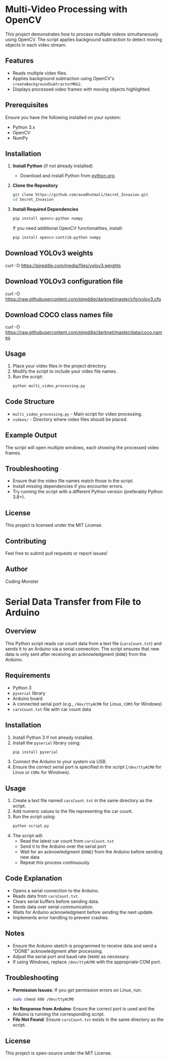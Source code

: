 # Multi-Video Processing with OpenCV

This project demonstrates how to process multiple videos simultaneously using OpenCV. The script applies background subtraction to detect moving objects in each video stream.

## Features
- Reads multiple video files.
- Applies background subtraction using OpenCV's `createBackgroundSubtractorMOG2`.
- Displays processed video frames with moving objects highlighted.

## Prerequisites
Ensure you have the following installed on your system:
- Python 3.x
- OpenCV
- NumPy

## Installation
1. **Install Python** (if not already installed)
   - Download and install Python from [python.org](https://www.python.org/).
   
2. **Clone the Repository**
   ```bash
   git clone https://github.com/avadhutmali/Secret_Invasion.git
   cd Secret_Invasion
   ```

3. **Install Required Dependencies**
   ```bash
   pip install opencv-python numpy
   ```
   If you need additional OpenCV functionalities, install:
   ```bash
   pip install opencv-contrib-python numpy
   ```
## Download YOLOv3 weights
curl -O https://pjreddie.com/media/files/yolov3.weights

## Download YOLOv3 configuration file
curl -O https://raw.githubusercontent.com/pjreddie/darknet/master/cfg/yolov3.cfg

## Download COCO class names file
curl -O https://raw.githubusercontent.com/pjreddie/darknet/master/data/coco.names

## Usage
1. Place your video files in the project directory.
2. Modify the script to include your video file names.
3. Run the script:
   ```bash
   python multi_video_processing.py
   ```

## Code Structure
- `multi_video_processing.py` - Main script for video processing.
- `videos/` - Directory where video files should be placed.

## Example Output
The script will open multiple windows, each showing the processed video frames.

## Troubleshooting
- Ensure that the video file names match those in the script.
- Install missing dependencies if you encounter errors.
- Try running the script with a different Python version (preferably Python 3.8+).

## License
This project is licensed under the MIT License.

## Contributing
Feel free to submit pull requests or report issues!

## Author
Coding Monster


# Serial Data Transfer from File to Arduino

## Overview
This Python script reads car count data from a text file (`carsCount.txt`) and sends it to an Arduino via a serial connection. The script ensures that new data is only sent after receiving an acknowledgment (`DONE`) from the Arduino.

## Requirements
- Python 3
- `pyserial` library
- Arduino board
- A connected serial port (e.g., `/dev/ttyACM0` for Linux, `COM3` for Windows)
- `carsCount.txt` file with car count data

## Installation
1. Install Python 3 if not already installed.
2. Install the `pyserial` library using:
   ```sh
   pip install pyserial
   ```
3. Connect the Arduino to your system via USB.
4. Ensure the correct serial port is specified in the script (`/dev/ttyACM0` for Linux or `COMx` for Windows).

## Usage
1. Create a text file named `carsCount.txt` in the same directory as the script.
2. Add numeric values to the file representing the car count.
3. Run the script using:
   ```sh
   python script.py
   ```
4. The script will:
   - Read the latest car count from `carsCount.txt`
   - Send it to the Arduino over the serial port
   - Wait for an acknowledgment (`DONE`) from the Arduino before sending new data
   - Repeat this process continuously

## Code Explanation
- Opens a serial connection to the Arduino.
- Reads data from `carsCount.txt`.
- Clears serial buffers before sending data.
- Sends data over serial communication.
- Waits for Arduino acknowledgment before sending the next update.
- Implements error handling to prevent crashes.

## Notes
- Ensure the Arduino sketch is programmed to receive data and send a "DONE" acknowledgment after processing.
- Adjust the serial port and baud rate (`9600`) as necessary.
- If using Windows, replace `/dev/ttyACM0` with the appropriate COM port.

## Troubleshooting
- **Permission Issues**: If you get permission errors on Linux, run:
  ```sh
  sudo chmod 666 /dev/ttyACM0
  ```
- **No Response from Arduino**: Ensure the correct port is used and the Arduino is running the corresponding script.
- **File Not Found**: Ensure `carsCount.txt` exists in the same directory as the script.

## License
This project is open-source under the MIT License.


